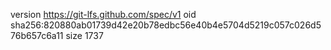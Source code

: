 version https://git-lfs.github.com/spec/v1
oid sha256:820880ab01739d42e20b78edbc56e40b4e5704d5219c057c026d576b657c6a11
size 1737
